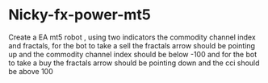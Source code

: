 # Nicky-fx-power-mt5
Create a EA mt5 robot , using two indicators the commodity channel index and fractals, for the bot to take a sell the fractals arrow should be pointing up and the commodity channel index should be below -100 and for the bot to take a buy the fractals arrow should be pointing down and the cci should be above 100
